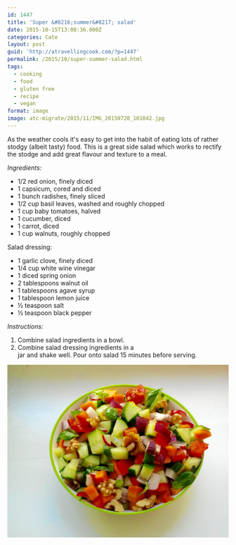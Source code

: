 ```yaml
---
id: 1447
title: 'Super &#8216;summer&#8217; salad'
date: 2015-10-15T13:08:36.000Z
categories: Cate
layout: post
guid: 'http://atravellingcook.com/?p=1447'
permalink: /2015/10/super-summer-salad.html
tags:
  - cooking
  - food
  - gluten free
  - recipe
  - vegan
format: image
image: atc-migrate/2015/11/IMG_20150720_101842.jpg
---
```


As the weather cools it's easy to get into the habit of eating lots of rather stodgy (albeit tasty) food. This is a great side salad which works to rectify the stodge and add great flavour and texture to a meal.

_Ingredients:_

-   1/2 red onion, finely diced
-   1 capsicum, cored and diced
-   1 bunch radishes, finely sliced
-   1/2 cup basil leaves, washed and roughly chopped
-   1 cup baby tomatoes, halved
-   1 cucumber, diced
-   1 carrot, diced
-   1 cup walnuts, roughly chopped

Salad dressing:

-   1 garlic clove, finely diced
-   1/4 cup white wine vinegar
-   1 diced spring onion
-   2 tablespoons walnut oil
-   1 tablespoons agave syrup
-   1 tablespoon lemon juice
-   ½ teaspoon salt
-   ½ teaspoon black pepper


_Instructions:_

1.  Combine salad ingredients in a bowl.
2.  Combine salad dressing ingredients in a [<br>](/images/atc-migrate/2015/11/IMG_20150720_101749.jpg)
    jar and shake well. Pour onto salad 15 minutes before serving.

![IMG_20150720_101749](/images/atc-migrate/2015/11/IMG_20150720_101749.jpg)
